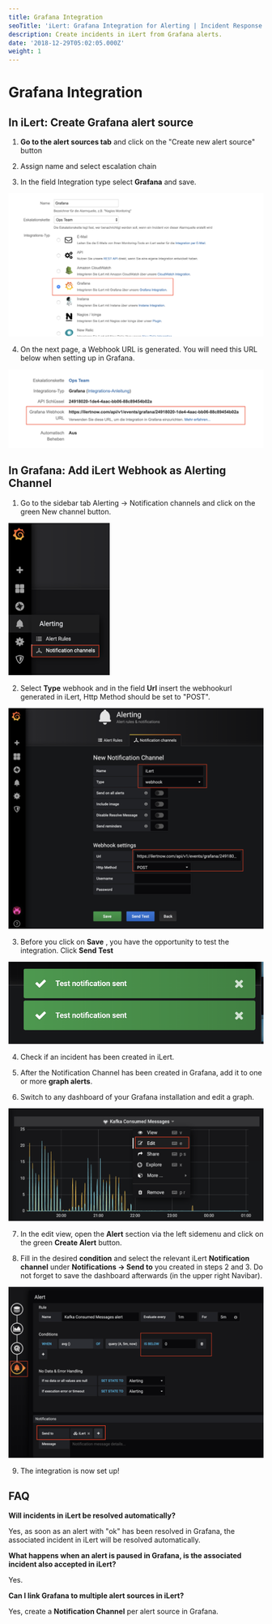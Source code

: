 ```yaml
---
title: Grafana Integration
seoTitle: 'iLert: Grafana Integration for Alerting | Incident Response | Uptime'
description: Create incidents in iLert from Grafana alerts.
date: '2018-12-29T05:02:05.000Z'
weight: 1
---
```


# Grafana Integration



## In iLert: Create Grafana alert source

1. **Go to the alert sources tab** and click on the "Create new alert source" button

2. Assign name and select escalation chain

3. In the field Integration type select **Grafana** and save.

![](../.gitbook/assets/gr1.png)

4. On the next page, a Webhook URL is generated. You will need this URL below when setting up in Grafana.

![](../.gitbook/assets/gr2.png)

## In Grafana: Add iLert Webhook as Alerting Channel <a id="add-webhook"></a>

1. Go to the sidebar tab Alerting → Notification channels and click on the green New channel button.

![](../.gitbook/assets/gr3.png)

2. Select **Type** webhook and in the field **Url** insert the webhookurl generated in iLert, Http Method should be set to "POST".

![](../.gitbook/assets/gr4.png)

3. Before you click on **Save** , you have the opportunity to test the integration. Click **Send Test**

![](../.gitbook/assets/gr5.png)

4. Check if an incident has been created in iLert.

5. After the Notification Channel has been created in Grafana, add it to one or more **graph alerts**.

6. Switch to any dashboard of your Grafana installation and edit a graph.

![](../.gitbook/assets/gr6.png)

7. In the edit view, open the **Alert** section via the left sidemenu and click on the green **Create Alert** button.

8. Fill in the desired **condition** and select the relevant iLert **Notification channel** under **Notifications → Send to** you created in steps 2 and 3. Do not forget to save the dashboard afterwards \(in the upper right Navibar\).

![](../.gitbook/assets/gr7.png)

9. The integration is now set up!

## FAQ <a id="faq"></a>

**Will incidents in iLert be resolved automatically?**

Yes, as soon as an alert with "ok" has been resolved in Grafana, the associated incident in iLert will be resolved automatically.

**What happens when an alert is paused in Grafana, is the associated incident also accepted in iLert?**

Yes.

**Can I link Grafana to multiple alert sources in iLert?**

Yes, create a **Notification Channel** per alert source in Grafana.

